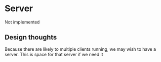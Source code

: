 # Server

Not implemented

## Design thoughts

Because there are likely to multiple clients running, we may wish to have a server.  This is space for that server if we need it